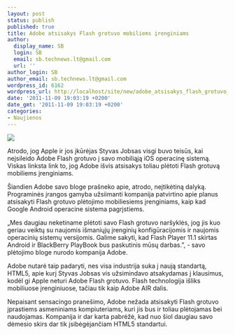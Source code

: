 ```yaml
---
layout: post
status: publish
published: true
title: Adobe atsisakys Flash grotuvo mobiliems įrenginiams
author:
  display_name: SB
  login: SB
  email: sb.technews.lt@gmail.com
  url: ''
author_login: SB
author_email: sb.technews.lt@gmail.com
wordpress_id: 6162
wordpress_url: http://localhost/site/new/adobe_atsisakys_flash_grotuvo_mobiliems_irenginiams/
date: '2011-11-09 19:03:19 +0200'
date_gmt: '2011-11-09 19:03:19 +0200'
categories:
- Naujienos
---
```

<div class="imgright"><img src="http://technews.lt/upload/1284999179_adobe-flash-player-icon.jpg"  /></div>
<p>Atrodo, jog Apple ir jos įkūrėjas Styvas Jobsas visgi buvo teisūs, kai neįsileido Adobe Flash grotuvo į savo mobiliąją iOS operacinę sistemą. Viskas linksta link to, jog Adobe išvis atsisakys toliau plėtoti Flash grotuvą mobiliems įrenginiams.</p>
<p>Šiandien Adobe savo bloge prašneko apie, atrodo, neįtikėtiną dalyką. Programinės įrangos gamyba užsiimanti kompanija patvirtino apie planus atsisakyti Flash grotuvo plėtojimo mobiliesiems įrenginiams, kaip kad Google Android operacine sistema pagrįstiems.</p>
<p>„Mes daugiau neketiname plėtoti savo Flash grotuvo naršyklės, jog jis kuo geriau veiktų su naujomis išmaniųjų įrenginių konfigūracijomis ir naujomis operacinių sistemų versijomis. Galime sakyti, kad Flash Player 11.1 skirtas Android ir BlackBerry PlayBook bus paskutinis mūsų darbas.”, - savo plėtojimo bloge nurodo kompanija Adobe.</p>
<p>Adobe nutarė taip padaryti, nes visa industrija suka į naują standartą, HTML5, apie kurį Styvas Jobsas vis užsimindavo atsakydamas į klausimus, kodėl gi Apple neturi Adobe Flash grotuvo. Flash technologija išliks mobiliuose įrenginiuose, tačiau tik kaip Adobe AIR dalis.</p>
<p>Nepaisant sensacingo pranešimo, Adobe nežada atsisakyti Flash grotuvo įprastiems asmeniniams kompiuteriams, kuri jis bus ir toliau plėtojamas bei naudojamas. Kompanija ir dar karta pabrėžė, kad nuo šiol daugiau savo dėmesio skirs dar tik įsibėgėjančiam HTML5 standartui.</p>
